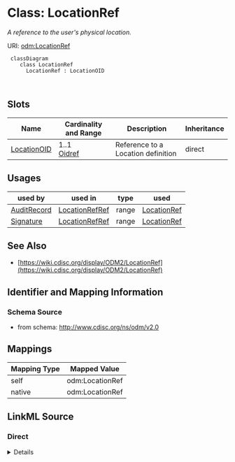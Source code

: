 # Class: LocationRef


_A reference to the user's physical location._





URI: [odm:LocationRef](http://www.cdisc.org/ns/odm/v2.0/LocationRef)



```mermaid
 classDiagram
    class LocationRef
      LocationRef : LocationOID
        
      
```




<!-- no inheritance hierarchy -->


## Slots

| Name | Cardinality and Range | Description | Inheritance |
| ---  | --- | --- | --- |
| [LocationOID](LocationOID.md) | 1..1 <br/> [Oidref](Oidref.md) | Reference to a Location definition | direct |





## Usages

| used by | used in | type | used |
| ---  | --- | --- | --- |
| [AuditRecord](AuditRecord.md) | [LocationRefRef](LocationRefRef.md) | range | [LocationRef](LocationRef.md) |
| [Signature](Signature.md) | [LocationRefRef](LocationRefRef.md) | range | [LocationRef](LocationRef.md) |






## See Also

* [https://wiki.cdisc.org/display/ODM2/LocationRef](https://wiki.cdisc.org/display/ODM2/LocationRef)

## Identifier and Mapping Information







### Schema Source


* from schema: http://www.cdisc.org/ns/odm/v2.0





## Mappings

| Mapping Type | Mapped Value |
| ---  | ---  |
| self | odm:LocationRef |
| native | odm:LocationRef |





## LinkML Source

<!-- TODO: investigate https://stackoverflow.com/questions/37606292/how-to-create-tabbed-code-blocks-in-mkdocs-or-sphinx -->

### Direct

<details>
```yaml
name: LocationRef
description: A reference to the user's physical location.
from_schema: http://www.cdisc.org/ns/odm/v2.0
see_also:
- https://wiki.cdisc.org/display/ODM2/LocationRef
slots:
- LocationOID
slot_usage:
  LocationOID:
    name: LocationOID
    description: Reference to a Location definition.
    comments:
    - 'Required

      range:oidref

      Must match the OID for an AdminData/Location element and the LocationOID for
      the UserRef element contained within the AuditRecord or Signature. '
    domain_of:
    - User
    - Organization
    - SiteRef
    - LocationRef
    range: oidref
    required: true
class_uri: odm:LocationRef

```
</details>

### Induced

<details>
```yaml
name: LocationRef
description: A reference to the user's physical location.
from_schema: http://www.cdisc.org/ns/odm/v2.0
see_also:
- https://wiki.cdisc.org/display/ODM2/LocationRef
slot_usage:
  LocationOID:
    name: LocationOID
    description: Reference to a Location definition.
    comments:
    - 'Required

      range:oidref

      Must match the OID for an AdminData/Location element and the LocationOID for
      the UserRef element contained within the AuditRecord or Signature. '
    domain_of:
    - User
    - Organization
    - SiteRef
    - LocationRef
    range: oidref
    required: true
attributes:
  LocationOID:
    name: LocationOID
    description: Reference to a Location definition.
    comments:
    - 'Required

      range:oidref

      Must match the OID for an AdminData/Location element and the LocationOID for
      the UserRef element contained within the AuditRecord or Signature. '
    from_schema: http://www.cdisc.org/ns/odm/v2.0
    rank: 1000
    alias: LocationOID
    owner: LocationRef
    domain_of:
    - User
    - Organization
    - SiteRef
    - LocationRef
    range: oidref
    required: true
class_uri: odm:LocationRef

```
</details>